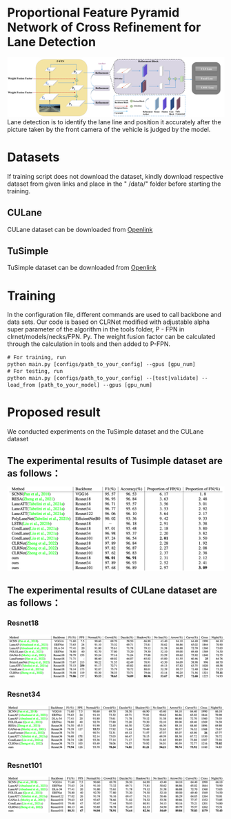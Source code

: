# Proportional Feature Pyramid Network of Cross Refinement for Lane Detection
![framework](model.png)
Lane detection is to identify the lane line and position it accurately after the picture taken by the front camera of the vehicle is judged by the model.

# Datasets
If training script does not download the dataset, kindly download respective dataset from given links and place in the "
/data/" folder before starting the training.

## CULane
CULane dataset can be downloaded from [Openlink](https://xingangpan.github.io/projects/CULane.html)

## TuSimple
TuSimple dataset can be downloaded from [Openlink](https://github.com/TuSimple)

# Training
In the configuration file, different commands are used to call backbone and data sets. Our code is based on CLRNet modified with adjustable alpha super parameter of the algorithm in the tools folder, P - FPN in clrnet/models/necks/FPN. Py. The weight fusion factor can be calculated through the calculation in tools and then added to P-FPN.

```Shell
# For training, run
python main.py [configs/path_to_your_config] --gpus [gpu_num]
# For testing, run
python main.py [configs/path_to_your_config] --[test|validate] --load_from [path_to_your_model] --gpus [gpu_num]
```
# Proposed result
We conducted experiments on the TuSimple dataset and the CULane dataset

## The experimental results of Tusimple dataset are as follows：
![framework](tusimple_result.png)
## The experimental results of CULane dataset are as follows：
### Resnet18
![framework](culane_result1.png)
### Resnet34
![framework](culane_result2.png)
### Resnet101
![framework](culane_result3.png)
